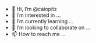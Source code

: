 - 👋 Hi, I’m @caiopitz
- 👀 I’m interested in ...
- 🌱 I’m currently learning ...
- 💞️ I’m looking to collaborate on ...
- 📫 How to reach me ...

<!---
caiopitz/caiopitz is a ✨ special ✨ repository because its `README.md` (this file) appears on your GitHub profile.
You can click the Preview link to take a look at your changes.
--->

